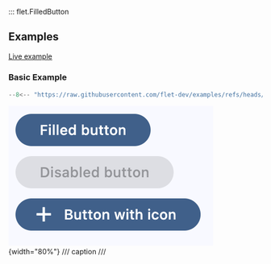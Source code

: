 ::: flet.FilledButton

## Examples

[Live example](https://flet-controls-gallery.fly.dev/buttons/filledbutton)

### Basic Example

```python
--8<-- "https://raw.githubusercontent.com/flet-dev/examples/refs/heads/v1-docs/python/controls/filled-button/basic.py"
```

![basic](https://raw.githubusercontent.com/flet-dev/examples/v1-docs/python/controls/filled-button/media/basic.png){width="80%"}
/// caption
///
